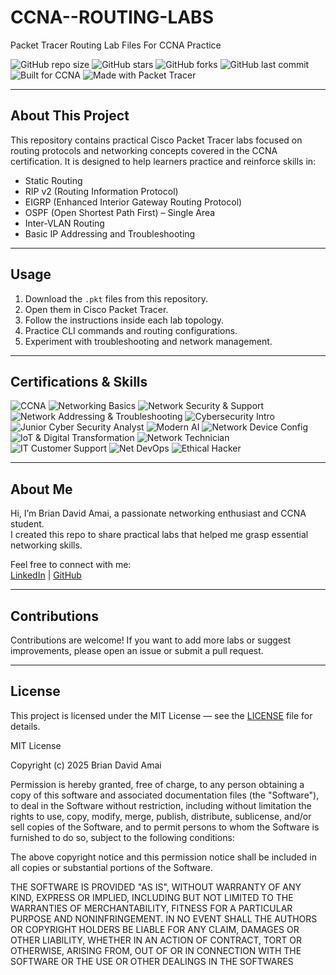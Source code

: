 # CCNA--ROUTING-LABS
Packet Tracer Routing  Lab Files For CCNA  Practice 

![GitHub repo size](https://img.shields.io/github/repo-size/Xampey/CCNA--ROUTING-LABS)
![GitHub stars](https://img.shields.io/github/stars/Xampey/CCNA--ROUTING-LABS?style=social)
![GitHub forks](https://img.shields.io/github/forks/Xampey/CCNA--ROUTING-LABS?style=social)
![GitHub last commit](https://img.shields.io/github/last-commit/Xampey/CCNA--ROUTING-LABS)
![Built for CCNA](https://img.shields.io/badge/Built%20for-CCNA-red)
![Made with Packet Tracer](https://img.shields.io/badge/Made%20with-Packet%20Tracer-blue)

---

## About This Project

This repository contains practical Cisco Packet Tracer labs focused on routing protocols and networking concepts covered in the CCNA certification. It is designed to help learners practice and reinforce skills in:

- Static Routing
- RIP v2 (Routing Information Protocol)
- EIGRP (Enhanced Interior Gateway Routing Protocol)
- OSPF (Open Shortest Path First) – Single Area
- Inter-VLAN Routing
- Basic IP Addressing and Troubleshooting

---

## Usage

1. Download the `.pkt` files from this repository.
2. Open them in Cisco Packet Tracer.
3. Follow the instructions inside each lab topology.
4. Practice CLI commands and routing configurations.
5. Experiment with troubleshooting and network management.

---

## Certifications & Skills

![CCNA](https://img.shields.io/badge/CCNA-Certified-blue?logo=cisco)
![Networking Basics](https://img.shields.io/badge/Networking-Basics-lightgrey?logo=networkx)
![Network Security & Support](https://img.shields.io/badge/Network%20Security-Support-orange?logo=fortinet)
![Network Addressing & Troubleshooting](https://img.shields.io/badge/Network%20Addressing-Basics-yellowgreen?logo=ipfs)
![Cybersecurity Intro](https://img.shields.io/badge/Cybersecurity-Intro%20Certified-orange?logo=security)
![Junior Cyber Security Analyst](https://img.shields.io/badge/Junior%20Cyber%20Security-Analyst-red?logo=security)
![Modern AI](https://img.shields.io/badge/Modern-AI-purple?logo=artificial-intelligence)
![Network Device Config](https://img.shields.io/badge/Network%20Device-Config-blueviolet?logo=cisco)
![IoT & Digital Transformation](https://img.shields.io/badge/IoT%20%26%20Digital%20Transformation-Certified-success?logo=raspberrypi)
![Network Technician](https://img.shields.io/badge/Network-Technician-lightblue?logo=ethernet)
![IT Customer Support](https://img.shields.io/badge/IT-Customer%20Support-green?logo=windows)
![Net DevOps](https://img.shields.io/badge/Net-DevOps-brightgreen?logo=devops)
![Ethical Hacker](https://img.shields.io/badge/Ethical-Hacker-black?logo=hackthebox)

---

## About Me

Hi, I’m Brian David Amai, a passionate networking enthusiast and CCNA student.  
I created this repo to share practical labs that helped me grasp essential networking skills.

Feel free to connect with me:  
[LinkedIn](https://www.linkedin.com/in/brian-tech-networkingpro) | [GitHub](https://github.com/Xampey)

---

## Contributions

Contributions are welcome! If you want to add more labs or suggest improvements, please open an issue or submit a pull request.

---

## License

This project is licensed under the MIT License — see the [LICENSE](LICENSE) file for details.



MIT License

Copyright (c) 2025 Brian David Amai

Permission is hereby granted, free of charge, to any person obtaining a copy
of this software and associated documentation files (the "Software"), to deal
in the Software without restriction, including without limitation the rights
to use, copy, modify, merge, publish, distribute, sublicense, and/or sell
copies of the Software, and to permit persons to whom the Software is
furnished to do so, subject to the following conditions:

The above copyright notice and this permission notice shall be included in all
copies or substantial portions of the Software.

THE SOFTWARE IS PROVIDED "AS IS", WITHOUT WARRANTY OF ANY KIND, EXPRESS OR
IMPLIED, INCLUDING BUT NOT LIMITED TO THE WARRANTIES OF MERCHANTABILITY,
FITNESS FOR A PARTICULAR PURPOSE AND NONINFRINGEMENT. IN NO EVENT SHALL THE
AUTHORS OR COPYRIGHT HOLDERS BE LIABLE FOR ANY CLAIM, DAMAGES OR OTHER
LIABILITY, WHETHER IN AN ACTION OF CONTRACT, TORT OR OTHERWISE, ARISING FROM,
OUT OF OR IN CONNECTION WITH THE SOFTWARE OR THE USE OR OTHER DEALINGS IN THE
SOFTWARES 
